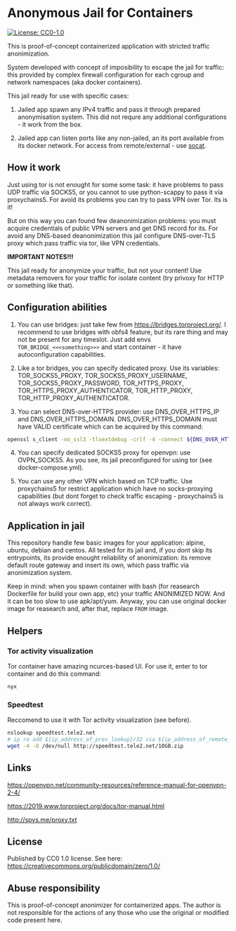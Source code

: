 # Anonymous Jail for Containers

[![License: CC0-1.0](https://licensebuttons.net/l/zero/1.0/80x15.png)](https://creativecommons.org/publicdomain/zero/1.0/)

This is proof-of-concept containerized application with stricted traffic anonimization.

System developed with concept of imposibility to escape the jail for traffic: this
provided by complex firewall configuration for each cgroup and network namespaces (aka
docker containers).

This jail ready for use with specific cases:

1. Jailed app spawn any IPv4 traffic and pass it through prepared anonymisation system.
This did not requre any additional configurations - it work from the box.

2. Jailed app can listen ports like any non-jailed, an its port available from its
docker network. For access from remote/external - use [socat](https://hub.docker.com/r/alpine/socat).

## How it work

Just using tor is not enought for some some task: it have problems to pass UDP traffic
via SOCKS5, or you cannot to use python-scappy to pass it via proxychains5. For avoid
its problems you can try to pass VPN over Tor. Its is it!

But on this way you can found few deanonimization problems: you must acquire credentials
of public VPN servers and get DNS record for its. For avoid any DNS-based deanonimization
this jail configure DNS-over-TLS proxy which pass traffic via tor, like VPN credentials.

**IMPORTANT NOTES!!!**

This jail ready for anonymize your traffic, but not your content! Use metadata removers
for your traffic for isolate content (try privoxy for HTTP or something like that).

## Configuration abilities

1. You can use bridges: just take few from https://bridges.torproject.org/. I recommend
to use bridges with obfs4 feature, but its rare thing and may not be present for any
timeslot. Just add envs `TOR_BRIDGE_<<<something>>>` and start container - it have
autoconfiguration capabilities.

2. Like a tor bridges, you can specify dedicated proxy. Use its variables: TOR_SOCKS5_PROXY,
TOR_SOCKS5_PROXY_USERNAME, TOR_SOCKS5_PROXY_PASSWORD, TOR_HTTPS_PROXY,
TOR_HTTPS_PROXY_AUTHENTICATOR, TOR_HTTP_PROXY, TOR_HTTP_PROXY_AUTHENTICATOR.

3. You can select DNS-over-HTTPS provider: use DNS_OVER_HTTPS_IP and DNS_OVER_HTTPS_DOMAIN.
DNS_OVER_HTTPS_DOMAIN must have VALID certificate which can be acquired by this command:

```bash
openssl s_client -no_ssl3 -tlsextdebug -crlf -4 -connect ${DNS_OVER_HTTPS_IP}:443 2>&1 | grep depth=0 | sed "s/^.*CN = //g"
```

4. You can specify dedicated SOCKS5 proxy for openvpn: use OVPN_SOCKS5. As you see, its
jail preconfigured for using tor (see docker-compose.yml).

5. You can use any other VPN which based on TCP traffic. Use proxychains5 for restrict
application which have no socks-proxying capabilities (but dont forget to check traffic
escaping - proxychains5 is not always work correct).

## Application in jail

This repository handle few basic images for your application: alpine, ubuntu, debian and
centos. All tested for its jail and, if you dont skip its entrypoints, its provide enought
reliability of anonimization: its remove default route gateway and insert its own, which
pass traffic via anonimization system.

Keep in mind: when you spawn container with bash (for reasearch Dockerfile for build your
own app, etc) your traffic ANONIMIZED NOW. And it can be too slow to use apk/apt/yum.
Anyway, you can use original docker image for reasearch and, after that, replace `FROM`
image.

## Helpers

### Tor activity visualization

Tor container have amazing ncurces-based UI. For use it, enter to tor container and do
this command:

```bash
nyx
```

### Speedtest

Reccomend to use it with Tor activity visualization (see before).

```bash
nslookup speedtest.tele2.net
# ip ro add ${ip_address_of_prev_lookup}/32 via ${ip_address_of_remote_peer_in_openvpn}
wget -4 -O /dev/null http://speedtest.tele2.net/10GB.zip
```

## Links

https://openvpn.net/community-resources/reference-manual-for-openvpn-2-4/

https://2019.www.torproject.org/docs/tor-manual.html

http://spys.me/proxy.txt

## License

Published by CC0 1.0 license. See here: https://creativecommons.org/publicdomain/zero/1.0/

## Abuse responsibility

This is proof-of-concept anonimizer for containerized apps. The author is not responsible
for the actions of any those who use the original or modified code present here.
